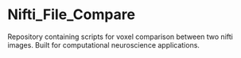 # Nifti_File_Compare

Repository containing scripts for voxel comparison between two nifti images. Built for computational neuroscience applications. 
